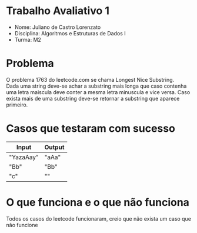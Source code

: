 # Trabalho Avaliativo 1
- Nome: Juliano de Castro Lorenzato
- Disciplina: Algoritmos e Estruturas de Dados I
- Turma: M2

# Problema
O problema 1763 do leetcode.com se chama Longest Nice Substring.
<br>
Dada uma string deve-se achar a substring mais longa que caso contenha uma letra maiscula deve conter a mesma letra minuscula e vice versa. Caso exista mais de uma substring deve-se retornar a substring que aparece primeiro.

# Casos que testaram com sucesso

| Input     | Output |
|-----------|--------|
| "YazaAay" | "aAa"  |
| "Bb"      | "Bb"   |
| "c"       | ""     |

# O que funciona e o que não funciona

Todos os casos do leetcode funcionaram, creio que não exista um caso que não funcione